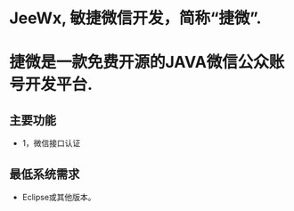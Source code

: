 JeeWx, 敏捷微信开发，简称“捷微”.
===============
捷微是一款免费开源的JAVA微信公众账号开发平台.
===============

主要功能
-----------------------------------
*   1，微信接口认证

最低系统需求
-----------------------------------
* 	Eclipse或其他版本。 




